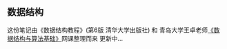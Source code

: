 数据结构
---

这份笔记由《数据结构教程》(第6版 清华大学出版社) 和 青岛大学王卓老师[《数据结构与算法基础》](https://www.bilibili.com/video/BV1xM56zgEL1/)网课整理而来
更新中...
